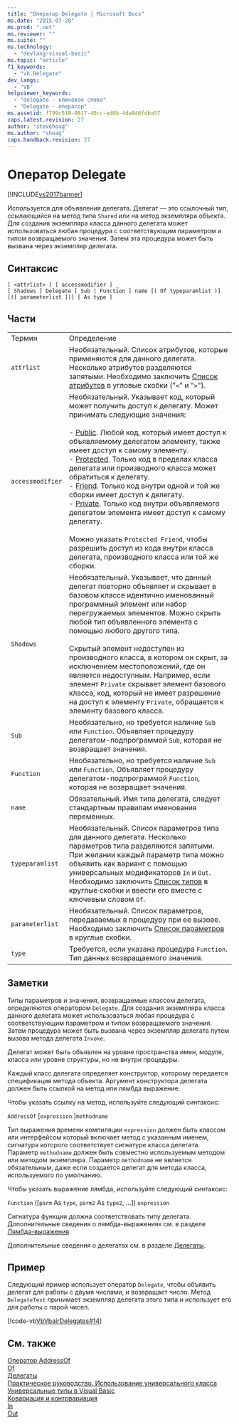 ```yaml
---
title: "Оператор Delegate | Microsoft Docs"
ms.date: "2015-07-20"
ms.prod: ".net"
ms.reviewer: ""
ms.suite: ""
ms.technology: 
  - "devlang-visual-basic"
ms.topic: "article"
f1_keywords: 
  - "vb.Delegate"
dev_langs: 
  - "VB"
helpviewer_keywords: 
  - "delegate - ключевое слово"
  - "Delegate - оператор"
ms.assetid: f799c518-0817-40cc-ad0b-4da846fdba57
caps.latest.revision: 27
author: "stevehoag"
ms.author: "shoag"
caps.handback.revision: 27
---
```

# Оператор Delegate
[!INCLUDE[vs2017banner](../../../visual-basic/includes/vs2017banner.md)]

Используется для объявления делегата.  Делегат — это ссылочный тип, ссылающийся на метод типа `Shared` или на метод экземпляра объекта.  Для создания экземпляра класса данного делегата может использоваться любая процедура с соответствующим параметром и типом возвращаемого значения.  Затем эта процедура может быть вызвана через экземпляр делегата.  
  
## Синтаксис  
  
```  
[ <attrlist> ] [ accessmodifier ] _  
[ Shadows ] Delegate [ Sub | Function ] name [( Of typeparamlist )] [([ parameterlist ])] [ As type ]  
```  
  
## Части  
  
|||  
|-|-|  
|Термин|Определение|  
|`attrlist`|Необязательный.  Список атрибутов, которые применяются для данного делегата.  Несколько атрибутов разделяются запятыми.  Необходимо заключить [Список атрибутов](../../../visual-basic/language-reference/statements/attribute-list.md) в угловые скобки \("`<`" и "`>`"\).|  
|`accessmodifier`|Необязательный.  Указывает код, который может получить доступ к делегату.  Может принимать следующие значения:<br /><br /> -   [Public](../../../visual-basic/language-reference/modifiers/public.md).  Любой код, который имеет доступ к объявляемому делегатом элементу, также имеет доступ к самому элементу.<br />-   [Protected](../../../visual-basic/language-reference/modifiers/protected.md).  Только код в пределах класса делегата или производного класса может обратиться к делегату.<br />-   [Friend](../../../visual-basic/language-reference/modifiers/friend.md).  Только код внутри одной и той же сборки имеет доступ к делегату.<br />-   [Private](../../../visual-basic/language-reference/modifiers/private.md).  Только код внутри объявляемого делегатом элемента имеет доступ к самому делегату.<br /><br /> Можно указать `Protected Friend`, чтобы разрешить доступ из кода внутри класса делегата, производного класса или той же сборки.|  
|`Shadows`|Необязательный.  Указывает, что данный делегат повторно объявляет и скрывает в базовом классе идентично именованный программный элемент или набор перегружаемых элементов.  Можно скрыть любой тип объявленного элемента с помощью любого другого типа.<br /><br /> Скрытый элемент недоступен из производного класса, в котором он скрыт, за исключением местоположений, где он является недоступным.  Например, если элемент `Private` скрывает элемент базового класса, код, который не имеет разрешение на доступ к элементу `Private`, обращается к элементу базового класса.|  
|`Sub`|Необязательно, но требуется наличие `Sub` или `Function`.  Объявляет процедуру делегатом\-подпрограммой `Sub`, которая не возвращает значения.|  
|`Function`|Необязательно, но требуется наличие `Sub` или `Function`.  Объявляет процедуру делегатом\-подпрограммой `Function`, которая не возвращает значения.|  
|`name`|Обязательный.  Имя типа делегата, следует стандартным правилам именования переменных.|  
|`typeparamlist`|Необязательный.  Список параметров типа для данного делегата.  Несколько параметров типа разделяются запятыми.  При желании каждый параметр типа можно объявить как вариант с помощью универсальных модификаторов `In` и `Out`.  Необходимо заключить [Список типов](../../../visual-basic/language-reference/statements/type-list.md) в круглые скобки и ввести его вместе с ключевым словом `Of`.|  
|`parameterlist`|Необязательный.  Список параметров, передаваемых в процедуру при ее вызове.  Необходимо заключить [Список параметров](../../../visual-basic/language-reference/statements/parameter-list.md) в круглые скобки.|  
|`type`|Требуется, если указана процедура `Function`.  Тип данных возвращаемого значения.|  
  
## Заметки  
 Типы параметров и значения, возвращаемые классом делегата, определяются оператором `Delegate`.  Для создания экземпляра класса данного делегата может использоваться любая процедура с соответствующим параметром и типом возвращаемого значения.  Затем процедура может быть вызвана через экземпляр делегата путем вызова метода делегата `Invoke`.  
  
 Делегат может быть объявлен на уровне пространства имен, модуля, класса или уровне структуры, но не внутри процедуры.  
  
 Каждый класс делегата определяет конструктор, которому передается спецификация метода объекта.  Аргумент конструктора делегата должен быть ссылкой на метод или лямбда выражение.  
  
 Чтобы указать ссылку на метод, используйте следующий синтаксис:  
  
 `AddressOf` \[`expression`.\]`methodname`  
  
 Тип выражения времени компиляции `expression` должен быть классом или интерфейсом который включает метод с указанным именем, сигнатура которого соответствует сигнатуре класса делегата.  Параметр `methodname` должен быть совместно используемым методом или методом экземпляра.  Параметр `methodname` не является обязательным, даже если создается делегат для метода класса, используемого по умолчанию.  
  
 Чтобы указать выражение лямбда, используйте следующий синтаксис:  
  
 `Function` \(\[`parm` As `type`, `parm2` As `type2`, ...\]\) `expression`  
  
 Сигнатура функции должна соответствовать типу делегата.  Дополнительные сведения о лямбда\-выражениях см. в разделе [Лямбда\-выражения](../../../visual-basic/programming-guide/language-features/procedures/lambda-expressions.md).  
  
 Дополнительные сведения о делегатах см. в разделе [Делегаты](../../../visual-basic/programming-guide/language-features/delegates/delegates.md).  
  
## Пример  
 Следующий пример использует оператор `Delegate`, чтобы объявить делегат для работы с двумя числами, и возвращает число.  Метод `DelegateTest` принимает экземпляр делегата этого типа и использует его для работы с парой чисел.  
  
 [!code-vb[VbVbalrDelegates#14](../../../visual-basic/language-reference/operators/codesnippet/VisualBasic/delegate-statement_1.vb)]  
  
## См. также  
 [Оператор AddressOf](../../../visual-basic/language-reference/operators/addressof-operator.md)   
 [Of](../../../visual-basic/language-reference/statements/of-clause.md)   
 [Делегаты](../../../visual-basic/programming-guide/language-features/delegates/delegates.md)   
 [Практическое руководство. Использование универсального класса](../../../visual-basic/programming-guide/language-features/data-types/how-to-use-a-generic-class.md)   
 [Универсальные типы в Visual Basic](../../../visual-basic/programming-guide/language-features/data-types/generic-types.md)   
 [Ковариация и контрвариация](../Topic/Covariance%20and%20Contravariance%20\(C%23%20and%20Visual%20Basic\).md)   
 [In](../../../visual-basic/language-reference/modifiers/in-generic-modifier.md)   
 [Out](../../../visual-basic/language-reference/modifiers/out-generic-modifier.md)